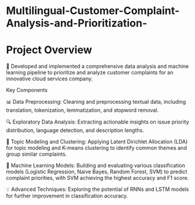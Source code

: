 # Multilingual-Customer-Complaint-Analysis-and-Prioritization-
#  Project Overview
🚀 Developed and implemented a comprehensive data analysis and machine learning pipeline to prioritize and analyze customer complaints for an innovative cloud services company.

Key Components

📊 Data Preprocessing: Cleaning and preprocessing textual data, including translation, tokenization, lemmatization, and stopword removal.

🔍 Exploratory Data Analysis: Extracting actionable insights on issue priority distribution, language detection, and description lengths.

🧠 Topic Modeling and Clustering: Applying Latent Dirichlet Allocation (LDA) for topic modeling and K-means clustering to identify common themes and group similar complaints.

🤖 Machine Learning Models: Building and evaluating various classification models (Logistic Regression, Naive Bayes, Random Forest, SVM) to predict complaint priorities, with SVM achieving the highest accuracy and F1 score.

💡 Advanced Techniques: Exploring the potential of RNNs and LSTM models for further improvement in classification accuracy.





































